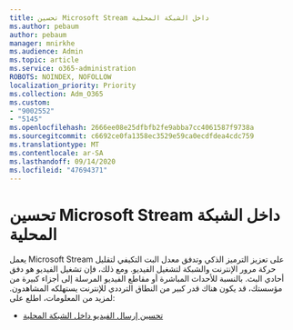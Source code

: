 ```yaml
---
title: تحسين Microsoft Stream داخل الشبكة المحلية
ms.author: pebaum
author: pebaum
manager: mnirkhe
ms.audience: Admin
ms.topic: article
ms.service: o365-administration
ROBOTS: NOINDEX, NOFOLLOW
localization_priority: Priority
ms.collection: Adm_O365
ms.custom:
- "9002552"
- "5145"
ms.openlocfilehash: 2666ee08e25dfbfb2fe9abba7cc4061587f9738a
ms.sourcegitcommit: c6692ce0fa1358ec3529e59ca0ecdfdea4cdc759
ms.translationtype: MT
ms.contentlocale: ar-SA
ms.lasthandoff: 09/14/2020
ms.locfileid: "47694371"
---
```

# <a name="optimizing-stream-within-my-local-network"></a>تحسين Microsoft Stream داخل الشبكة المحلية

يعمل Microsoft Stream على تعزيز الترميز الذكي وتدفق معدل البت التكيفي لتقليل حركة مرور الإنترنت والشبكة لتشغيل الفيديو. ومع ذلك، فإن تشغيل الفيديو هو دفق أحادي البث. بالنسبة للأحداث المباشرة أو مقاطع الفيديو المرسلة إلى أجزاء كبيرة من مؤسستك، قد يكون هناك قدر كبير من النطاق الترددي للإنترنت يستهلكه المشاهدون. لمزيد من المعلومات، اطلع على:

- [تحسين إرسال الفيديو داخل الشبكة المحلية](https://docs.microsoft.com/stream/network-overview#optimizing-video-delivery-within-my-local-network)
